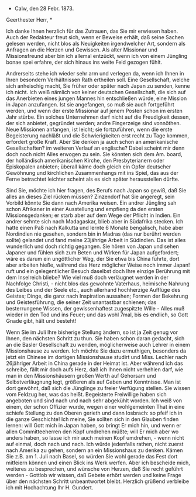 + Calw, den 28 Febr. 1873.

Geerthester Herr, <Jentzsch>*

Ich danke Ihnen herzlich für das Zutrauen, das Sie mir erwiesen haben. Auch der Redakteur freut sich, wenn er Beweise erhält, daß seine Sachen gelesen werden, nicht blos als Neuigkeiten irgendwelcher Art, sondern als Anfragen an die Herzen und Gewissen. Als alter Missionar und Missionsfreund aber bin ich allemal entzückt, wenn ich von einem Jüngling bonae spei erfahre, der sich hinaus ins weite Feld gezogen fühlt.

Andrerseits stehe ich wieder sehr arm und verlegen da, wenn ich Ihnen in Ihren besondern Verhältnissen Rath ertheilen soll. Eine Gesellschaft, welche sich anheischig macht, Sie früher oder später nach Japan zu senden, kenne ich nicht. Ich weiß nämlich von keiner deutschen Gesellschaft, die sich auf das Anerbieten eines jungen Mannes hin entschließen würde, eine Mission in Japan anzufangen. Ist sie angefangen, so muß sie auch fortgeführt werden, und wenn der erste Missionar auf jenem Posten schon im ersten Jahr stürbe. Ein solches Unternehmen darf nicht auf die Freudigkeit dessen, der sich anbietet, gegründet werden; andre Fingerzeige sind vonnöthen. Neue Missionen anfangen, ist leicht; sie fortzuführen, wenn die erste Begeisterung nachläßt und die Schwierigkeiten erst recht zu Tage kommen, erfordert große Kraft. Aber Sie denken ja auch schon an amerikanische Gesellschaften? im weiteren Verlauf an englische? Dabei scheint mir denn doch noch nicht Alles erwogen zu sein. Sie könnten sich dem Am. board, der holländisch amerikanischen Kirche, den Presbyterianern oder Episkopalen anbieten; überall käme doch gleich ein Opfer deutscher Gewöhnung und kirchlichen Zusammenhangs mit ins Spiel, das aus der Ferne betrachtet leichter scheint als es sich später herausstellen dürfte.

Sind Sie, möchte ich hier fragen, des Berufs nach Japan so gewiß, daß Sie alles an dieses Ziel rücken müssen? Zinzendorf hat Sie angeregt, sein Vorbild könnte Sie dann nach Amerika weisen. Ein andrer Jüngling sah schon Afrikaner in einer Ausstellung und empfieng da den ersten Missionsgedanken; er starb aber auf dem Wege der Pflicht in Indien. Ein andrer sehnte sich nach Madagaskar, blieb aber in Südafrika stecken. Ich hatte einen Paß nach Kalkutta und lernte 6 Monate bengalisch, habe aber Nordindien nie gesehen, sondern bin in Madras (das nur berührt werden sollte) gelandet und fand meine 23jährige Arbeit in Südindien. Das ist alles wunderlich und doch richtig gegangen. Sie hören von Japan und sehen Japaner und fühlen sich zum Beten und Wirken für Japan aufgefordert; wäre es darum ein ungöttlicher Weg, der Sie etwa bis China führte, dort aber arbeiten hieße, während das Herz möglicher Weise noch immer Japan! ruft und ein gelegentlicher Besuch daselbst doch Ihre einzige Berührung mit dem Inselreich bliebe? Wie viel muß doch verläugnet werden in der Nachfolge Christi, - nicht blos das gewohnte Vaterhaus, heimische Nahrung des Leibes und der Seele etc., auch allerhand hochherzige Aufflüge des Geistes; Dinge, die ganz nach Inspiration aussahen; Formen der Bekehrung und Geistesführung, die seiner Zeit unantastbar schienen; das besterrungene Wissen, der gewissenhaftest zugespitzte Wille - Alles muß wieder in den Tod und ins Feuer; und das wohl 7mal, bis es endlich, so Gott Gnade gibt, hält und besteht!

Wenn Sie im Juli Ihre bisherige Stellung ändern, so ist ja Zeit genug vor Ihnen, den nächsten Schritt zu thun. Sie haben schon daran gedacht, sich an die Basler Gesellschaft zu wenden, möglicherweise auch Lehrer in einem Missionshause zu werden. Ich möchte Sie dazu ermuthigen, besonders da jetzt ein Chinese im dortigen Missionshause studirt und Miss. Lechler nach 26jähriger Arbeit in China gerade in der Heimat ist. Aber während ich das schreibe, fällt mir doch aufs Herz, daß ich Ihnen nicht verhehlen darf, wie man in den Missionshäusern großen Werth auf Gehorsam und Selbstverläugnung legt, größeren als auf Gaben und Kenntnisse. Man ist dort gewöhnt, daß sich die Jünglinge zu freier Verfügung stellen. Sie wissen vom Feldzug her, was das heißt. Begeisterte Freiwillige haben sich angeboten und sind nach und nach sehr abgekühlt worden. Ich weiß von einem, der schon Offizier wurde, wegen einer wohlgemeinten That in eine schiefe Stellung zu den Oberen gerieth und dann losbrach: so pfeif ich in die ganze Geschichte! Ich meine, Sie sollten sich in den Glauben finden lernen: will Gott mich in Japan haben, so bringt Er mich hin, und wenn er allen Committeeherren den Kopf umdrehen müßte; will Er mich aber wo anders haben, so lasse ich mir auch meinen Kopf umdrehen, - wenn nicht auf einmal, doch nach und nach. 
Ich würde jedenfalls rathen, nicht zuerst nach Amerika zu gehen, sondern an ein Missionshaus zu denken. Kämen Sie z.B. am 1. Juli nach Basel, so würden Sie wohl gerade das Fest dort mitfeiern können und einen Blick ins Werk werfen. Aber ich bescheide mich, weiteres zu besprechen, und wünsche von Herzen, daß Sie recht geführt werden - Gottlob wir wissen, daß Gebete erhört werden und keine Frage über den nächsten Schritt unbeantwortet bleibt. 
Herzlich grüßend verbleibe ich mit Hochachtung
 Ihr
 H. Gundert.
